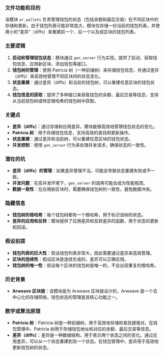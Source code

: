 ### 文件功能和目的
该模块 `ar_wallets` 负责管理钱包的状态（包括余额和最后交易）在不同区块中的存储和更新。由于钱包列表可能非常庞大，模块仅存储一份当前的钱包列表，并使用小的“差异”（diffs）来重建前一个、后一个以及叔区块的钱包列表。

### 主要逻辑
1. **启动和管理钱包状态**：模块通过 `gen_server` 行为实现，提供了启动、获取钱包信息、应用新区块、添加钱包等接口。
2. **钱包树的管理**：使用 Patricia 树（一种前缀树）来存储钱包信息，并通过差异（diffs）来高效地管理不同区块间的状态变化。
3. **状态重建**：通过差异（diffs）和当前的钱包树，可以重建任意区块的钱包状态。
4. **钱包信息的获取**：提供了多种接口来获取钱包的余额、最后交易等信息，支持从当前钱包树或特定根哈希的钱包树中获取。

### 关键点
- **差异（diffs）**：通过存储和应用差异，模块能够高效地管理钱包状态的变化。
- **Patricia 树**：用于存储钱包信息，支持高效的查找和更新操作。
- **状态重建**：通过差异和当前树，可以重建任意区块的钱包状态。
- **并发控制**：使用 `gen_server` 行为来处理并发请求，确保状态的一致性。

### 潜在的坑
- **差异（diffs）的管理**：如果差异管理不当，可能会导致状态重建失败或不一致。
- **并发问题**：在高并发环境下，`gen_server` 的调用可能会成为性能瓶颈。
- **数据一致性**：在应用新区块时，需要确保钱包树的一致性，避免数据冲突。

### 隐藏信息
- **钱包树的根哈希**：每个钱包树都有一个根哈希，用于标识该树的状态。
- **差异的应用和反转**：模块提供了应用差异和反转差异的函数，用于状态的更新和回滚。

### 假设前提
- **钱包列表的巨大性**：假设钱包列表非常大，因此需要通过差异来高效管理。
- **区块的连续性**：假设区块是连续生成的，差异可以正确应用。
- **钱包树的唯一性**：假设每个区块的钱包树是唯一的，不会出现重复的根哈希。

### 历史背景
- **Arweave 区块链**：该模块是为 Arweave 区块链设计的，Arweave 是一个去中心化的存储网络，钱包状态的管理是其核心功能之一。

### 数学或算法原理
- **Patricia 树**：Patricia 树是一种前缀树，用于高效地存储和查找键值对。在钱包管理中，Patricia 树用于存储钱包地址和对应的余额、最后交易等信息。
- **差异（diffs）**：差异是一种数据结构，用于表示两个状态之间的变化。通过应用差异，可以从一个状态重建到另一个状态。在钱包管理中，差异用于高效地更新钱包树的状态。